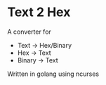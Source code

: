 
# Text 2 Hex

A converter for
- Text -> Hex/Binary
- Hex -> Text
- Binary -> Text

Written in golang using ncurses
